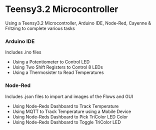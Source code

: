 # Teensy3.2 Microcontroller 
<p>Using a Teensy3.2 Microcontroller, Arduino IDE, Node-Red, Cayenne & Fritzing to complete various tasks</p>
<h3>Arduino IDE</h3>
Includes .ino files
<ul>
    <li>Using a Potentiometer to Control LED</li>
    <li>Using Two Shift Registers to Control 8 LEDs</li>
    <li>Using a Thermosister to Read Temperatures</li>
 </ul>
 <h3>Node-Red</h3>
 Includes .json files to import and images of the Flows and GUI
<ul>
    <li>Using Node-Reds Dashboard to Track Temperature</li>
    <li>Using MQTT to Track Temperature using a Mobile Device</li>
    <li>Using Node-Reds Dashboard to Pick TriColor LED Color</li>
    <li>Using Node-Reds Dashboard to Toggle TriColor LED </li>
 </ul>